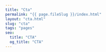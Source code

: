 ```yaml
---
title: "Cta"
permalink: "{{ page.fileSlug }}/index.html"
layout: "cta.html"
slug: "cta"
tags: "pages"
seo:
  title: "CTA"
  og_title: "CTA"
---
```



